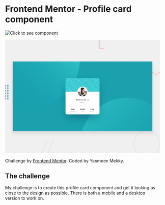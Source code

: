# Frontend Mentor - Profile card component

![Click to see component](https://profile-card-component-gamma-ten.vercel.app/)

![Design preview for the Profile card component coding challenge](./design/desktop-preview.jpg)

Challenge by [Frontend Mentor](https://www.frontendmentor.io/challenges/profile-card-component-cfArpWshJ). Coded by Yasmeen Mekky.

## The challenge

My challenge is to create this profile card component and get it looking as close to the design as possible. There is both a mobile and a desktop version to work on.